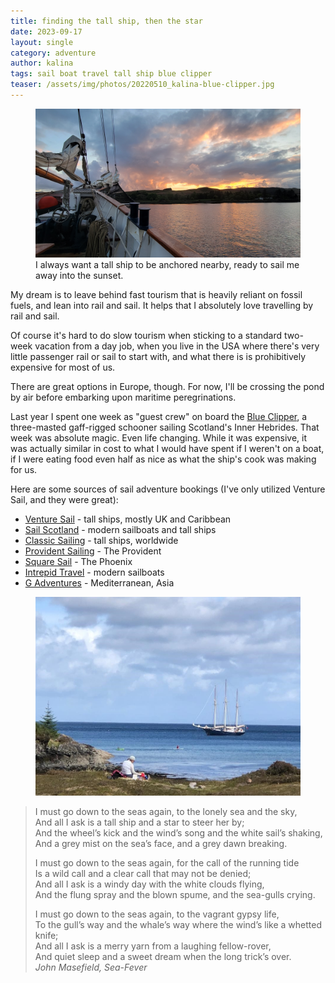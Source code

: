 ```yaml
---
title: finding the tall ship, then the star
date: 2023-09-17
layout: single
category: adventure
author: kalina
tags: sail boat travel tall ship blue clipper
teaser: /assets/img/photos/20220510_kalina-blue-clipper.jpg
---
```

<figure>
<a href="/assets/img/photos/20220511_blue-clipper-sunset.jpg"><img src="/assets/img/photos/20220511_blue-clipper-sunset.jpg"></a>
<figcaption>I always want a tall ship to be anchored nearby, ready to sail me away into the sunset.</figcaption>
</figure>
My dream is to leave behind fast tourism that is heavily reliant on fossil fuels, and lean into rail and sail. It helps that I absolutely love travelling by rail and sail.

Of course it's hard to do slow tourism when sticking to a standard two-week vacation from a day job, when you live in the USA where there's very little passenger rail or sail to start with, and what there is is prohibitively expensive for most of us.

There are great options in Europe, though. For now, I'll be crossing the pond by air before embarking upon maritime peregrinations.

Last year I spent one week as "guest crew" on board the [Blue Clipper](https://www.maybe-sailing.com/ship/blue-clipper/), a three-masted gaff-rigged schooner sailing Scotland's Inner Hebrides.  That week was absolute magic. Even life changing. While it was expensive, it was actually similar in cost to what I would have spent if I weren't on a boat, if I were eating food even half as nice as what the ship's cook was making for us.

Here are some sources of sail adventure bookings (I've only utilized Venture Sail, and they were great):

* [Venture Sail](https://venturesailholidays.com/) - tall ships, mostly UK and Caribbean
* [Sail Scotland](https://sailscotland.co.uk/sail/?category=39) - modern sailboats and tall ships
* [Classic Sailing](https://classic-sailing.com/) - tall ships, worldwide
* [Provident Sailing](https://www.providentsailing.co.uk/) - The Provident
* [Square Sail](https://square-sail.com/) - The Phoenix
* [Intrepid Travel](https://www.intrepidtravel.com/us/theme/sailing) - modern sailboats
* [G Adventures](https://www.gadventures.com/travel-styles/cruising/sailing/) - Mediterranean, Asia

<figure>
    <a href="/assets/img/photos/20220510_kalina-blue-clipper.jpg"><img src="/assets/img/photos/20220510_kalina-blue-clipper.jpg"></a>
</figure>

> I must go down to the seas again, to the lonely sea and the sky,  
> And all I ask is a tall ship and a star to steer her by;  
> And the wheel’s kick and the wind’s song and the white sail’s shaking,  
> And a grey mist on the sea’s face, and a grey dawn breaking.  
>  
> I must go down to the seas again, for the call of the running tide  
> Is a wild call and a clear call that may not be denied;  
> And all I ask is a windy day with the white clouds flying,  
> And the flung spray and the blown spume, and the sea-gulls crying.  
>  
> I must go down to the seas again, to the vagrant gypsy life,  
> To the gull’s way and the whale’s way where the wind’s like a whetted knife;  
> And all I ask is a merry yarn from a laughing fellow-rover,  
> And quiet sleep and a sweet dream when the long trick’s over.  
> <cite>John Masefield, Sea-Fever</cite>
